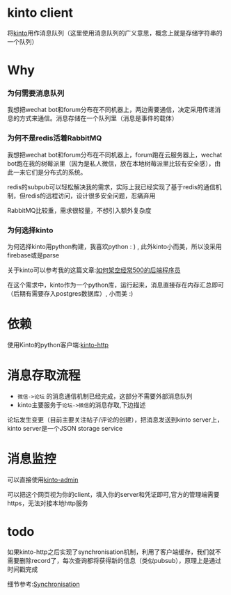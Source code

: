 # kinto client
将[kinto](https://github.com/Kinto/kinto)用作消息队列（这里使用消息队列的广义意思，概念上就是存储字符串的一个队列）

# Why
### 为何需要消息队列
我想把wechat bot和forum分布在不同机器上，两边需要通信，决定采用传递消息的方式来通信。消息存储在一个队列里（消息是事件的载体）

### 为何不是redis活着RabbitMQ
我想把wechat bot和forum分布在不同机器上，forum跑在云服务器上，wechat bot跑在我的树莓派里（因为是私人微信，放在本地树莓派里比较有安全感），由此一来它们是分布式的系统。

redis的subpub可以轻松解决我的需求，实际上我已经实现了基于redis的通信机制，但redis的远程访问，设计很多安全问题，忍痛弃用

RabbitMQ比较重，需求很轻量，不想引入额外复杂度

### 为何选择kinto
为何选择kinto用python构建，我喜欢python : ) , 此外kinto小而美，所以没采用firebase或是parse

关于kinto可以参考我的这篇文章:[如何架空经常500的后端程序员](http://blog.just4fun.site/kinto-note-05-31.html)

在这个需求中，kinto作为一个python库，运行起来，消息直接存在内存汇总即可（后期有需要存入postgres数据库）, 小而美 :)

# 依赖
使用Kinto的python客户端:[kinto-http](https://github.com/Kinto/kinto-http.py)

# 消息存取流程
*  `微信->论坛` 的消息通信机制已经完成，这部分不需要外部消息队列
*  kinto主要服务于`论坛->微信`的消息存取,下边描述

论坛发生变更（目前主要关注帖子/评论的创建），把消息发送到kinto server上，kinto server是一个JSON storage service


# 消息监控
可以直接使用[kinto-admin](https://kinto.github.io/kinto-admin/)

可以把这个网页视为你的client，填入你的server和凭证即可,官方的管理端需要https，无法对接本地http服务

# todo
如果kinto-http之后实现了synchronisation机制，利用了客户端缓存，我们就不需要删除record了，每次查询都将获得新的信息（类似pubsub），原理上是通过时间戳完成

细节参考:[Synchronisation](http://kinto.readthedocs.io/en/stable/tutorials/synchronisation.html#sync-implementations)



